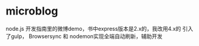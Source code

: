 # microblog
node.js 开发指南里的微博demo，书中express版本是2.x的，我改用4.x的
引入了gulp， Browsersync 和 nodemon实现全端自动刷新，辅助开发
